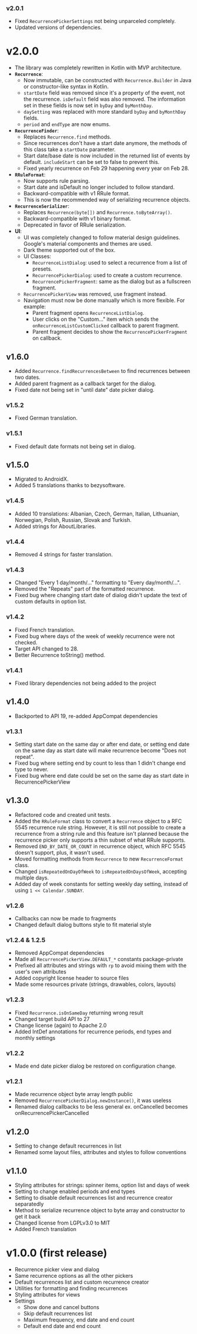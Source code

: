 ### v2.0.1
- Fixed `RecurrencePickerSettings` not being unparceled completely.
- Updated versions of dependencies.

# v2.0.0
- The library was completely rewritten in Kotlin with MVP architecture.
- **`Recurrence`**:
    - Now immutable, can be constructed with `Recurrence.Builder` in Java or constructor-like syntax in Kotlin.
    - `startDate` field was removed since it's a property of the event, not the recurrence. 
      `isDefault` field was also removed. The information set in these fields is now set in `byDay` and `byMonthDay`.
    - `daySetting` was replaced with more standard `byDay` and `byMonthDay` fields.
    - `period` and `endType` are now enums.
- **`RecurrenceFinder`**:
    - Replaces `Recurrence.find` methods.
    - Since recurrences don't have a start date anymore, the methods of this class take a `startDate` parameter.
    - Start date/base date is now included in the returned list of events by default. `includeStart` can be
      set to false to prevent this.
    - Fixed yearly recurrence on Feb 29 happening every year on Feb 28.
- **`RRuleFormat`**:
    - Now supports rule parsing.
    - Start date and isDefault no longer included to follow standard.
    - Backward-compatible with v1 RRule format.
    - This is now the recommended way of serializing recurrence objects.
- **`RecurrenceSerializer`**:
    - Replaces `Recurrence(byte[])` and `Recurrence.toByteArray()`.
    - Backward-compatible with v1 binary format.
    - Deprecated in favor of RRule serialization.
- **UI**:
    - UI was completely changed to follow material design guidelines.
      Google's material components and themes are used.
    - Dark theme supported out of the box.
    - UI Classes:
        - `RecurrenceListDialog`: used to select a recurrence from a list of presets.
        - `RecurrencePickerDialog`: used to create a custom recurrence.
        - `RecurrencePickerFragment`: same as the dialog but as a fullscreen fragment.
    - `RecurrencePickerView` was removed, use fragment instead.
    - Navigation must now be done manually which is more flexible. For example:
        - Parent fragment opens `RecurrenceListDialog`.
        - User clicks on the "Custom..." item which sends the `onRecurrenceListCustomClicked` callback to parent fragment.
        - Parent fragment decides to show the `RecurrencePickerFragment` on callback.

## v1.6.0
- Added `Recurrence.findRecurrencesBetween` to find recurrences between two dates.
- Added parent fragment as a callback target for the dialog.
- Fixed date not being set in "until date" date picker dialog.

### v1.5.2
- Fixed German translation.

### v1.5.1
- Fixed default date formats not being set in dialog.

## v1.5.0
- Migrated to AndroidX.
- Added 5 translations thanks to bezysoftware.

### v1.4.5
- Added 10 translations: Albanian, Czech, German, Italian, Lithuanian, Norwegian, Polish, Russian, Slovak and Turkish.
- Added strings for AboutLibraries.

### v1.4.4
- Removed 4 strings for faster translation.

### v1.4.3
- Changed "Every 1 day/month/..." formatting to "Every day/month/...".
- Removed the "Repeats" part of the formatted recurrence.
- Fixed bug where changing start date of dialog didn't update the text of custom defaults in option list.

### v1.4.2
- Fixed French translation.
- Fixed bug where days of the week of weekly recurrence were not checked.
- Target API changed to 28.
- Better Recurrence toString() method.

### v1.4.1
- Fixed library dependencies not being added to the project

## v1.4.0
- Backported to API 19, re-added AppCompat dependencies

### v1.3.1
- Setting start date on the same day or after end date, or setting end date on the same day as start date will make recurrence become "Does not repeat".
- Fixed bug where setting end by count to less than 1 didn't change end type to never.
- Fixed bug where end date could be set on the same day as start date in RecurrencePickerView

## v1.3.0
- Refactored code and created unit tests.
- Added the `RRuleFormat` class to convert a `Recurrence` object to a RFC 5545 recurrence rule string. However, it is still not possible to create a recurrence from a string rule and this feature isn't planned because the recurrence picker only supports a thin subset of what RRule supports.
- Removed `END_BY_DATE_OR_COUNT` in recurrence object, which RFC 5545 doesn't support, plus, it wasn't used.
- Moved formatting methods from `Recurrence` to new `RecurrenceFormat` class.
- Changed `isRepeatedOnDayOfWeek` to `isRepeatedOnDaysOfWeek`, accepting multiple days.
- Added day of week constants for setting weekly day setting, instead of using `1 << Calendar.SUNDAY`.

### v1.2.6
- Callbacks can now be made to fragments
- Changed default dialog buttons style to fit material style

### v1.2.4 & 1.2.5
- Removed AppCompat dependencies
- Made all `RecurrencePickerView.DEFAULT_*` constants package-private
- Prefixed all attributes and strings with `rp` to avoid mixing them with the user's own attributes
- Added copyright license header to source files
- Made some resources private (strings, drawables, colors, layouts)

### v1.2.3
- Fixed `Recurrence.isOnSameDay` returning wrong result
- Changed target build API to 27
- Change license (again) to Apache 2.0
- Added IntDef annotations for recurrence periods, end types and monthly settings

### v1.2.2
- Made end date picker dialog be restored on configuration change.

### v1.2.1
- Made recurrence object byte array length public
- Removed `RecurrencePickerDialog.newInstance()`, it was useless
- Renamed dialog callbacks to be less general ex. onCancelled becomes onRecurrencePickerCancelled

## v1.2.0
- Setting to change default recurrences in list
- Renamed some layout files, attributes and styles to follow conventions

## v1.1.0
- Styling attributes for strings: spinner items, option list and days of week
- Setting to change enabled periods and end types
- Setting to disable default recurrences list and recurrence creator separatedly
- Method to serialize recurrence object to byte array and constructor to get it back
- Changed license from LGPLv3.0 to MIT
- Added French translation

# v1.0.0 (first release)
- Recurrence picker view and dialog
- Same recurrence options as all the other pickers
- Default recurrences list and custom recurrence creator
- Utilities for formatting and finding recurrences
- Styling attributes for views
- Settings
    - Show done and cancel buttons
    - Skip default recurrences list
    - Maximum frequency, end date and end count
    - Default end date and end count
